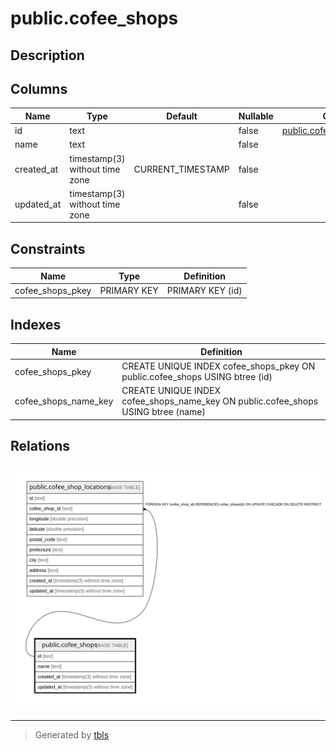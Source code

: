 # public.cofee_shops

## Description

## Columns

| Name       | Type                           | Default           | Nullable | Children                                                      | Parents | Comment |
| ---------- | ------------------------------ | ----------------- | -------- | ------------------------------------------------------------- | ------- | ------- |
| id         | text                           |                   | false    | [public.cofee_shop_locations](public.cofee_shop_locations.md) |         |         |
| name       | text                           |                   | false    |                                                               |         |         |
| created_at | timestamp(3) without time zone | CURRENT_TIMESTAMP | false    |                                                               |         |         |
| updated_at | timestamp(3) without time zone |                   | false    |                                                               |         |         |

## Constraints

| Name             | Type        | Definition       |
| ---------------- | ----------- | ---------------- |
| cofee_shops_pkey | PRIMARY KEY | PRIMARY KEY (id) |

## Indexes

| Name                 | Definition                                                                        |
| -------------------- | --------------------------------------------------------------------------------- |
| cofee_shops_pkey     | CREATE UNIQUE INDEX cofee_shops_pkey ON public.cofee_shops USING btree (id)       |
| cofee_shops_name_key | CREATE UNIQUE INDEX cofee_shops_name_key ON public.cofee_shops USING btree (name) |

## Relations

![er](public.cofee_shops.svg)

---

> Generated by [tbls](https://github.com/k1LoW/tbls)

